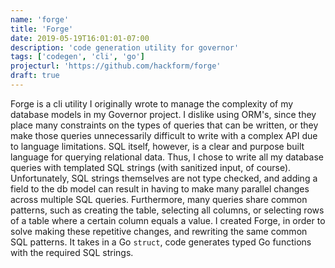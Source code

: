 ```yaml
---
name: 'forge'
title: 'Forge'
date: 2019-05-19T16:01:01-07:00
description: 'code generation utility for governor'
tags: ['codegen', 'cli', 'go']
projecturl: 'https://github.com/hackform/forge'
draft: true
---
```


Forge is a cli utility I originally wrote to manage the complexity of my
database models in my Governor project. I dislike using ORM's, since they place
many constraints on the types of queries that can be written, or they make
those queries unnecessarily difficult to write with a complex API due to
language limitations. SQL itself, however, is a clear and purpose built
language for querying relational data. Thus, I chose to write all my database
queries with templated SQL strings (with sanitized input, of course).
Unfortunately, SQL strings themselves are not type checked, and adding a field
to the db model can result in having to make many parallel changes across
multiple SQL queries. Furthermore, many queries share common patterns, such as
creating the table, selecting all columns, or selecting rows of a table where a
certain column equals a value. I created Forge, in order to solve making these
repetitive changes, and rewriting the same common SQL patterns. It takes in a
Go `struct`, code generates typed Go functions with the required SQL strings.
